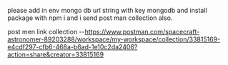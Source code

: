 please add in env mongo db url string with key mongodb and install package with npm i and i send post man collection also.

post men link collection --https://www.postman.com/spacecraft-astronomer-89203288/workspace/my-workspace/collection/33815169-e4cdf297-cfb6-468a-b6ad-1e10c2da2406?action=share&creator=33815169


